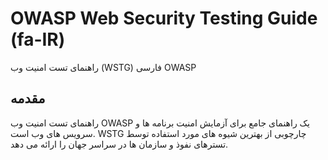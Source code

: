 # OWASP Web Security Testing Guide (fa-IR)
راهنمای تست امنیت وب (WSTG) فارسی OWASP


## مقدمه
راهنمای تست امنیت وب OWASP یک راهنمای جامع برای آزمایش امنیت برنامه ها و سرویس های وب است. WSTG چارچوبی از بهترین شیوه های مورد استفاده توسط تسترهای نفوذ و سازمان ها در سراسر جهان را ارائه می دهد.
